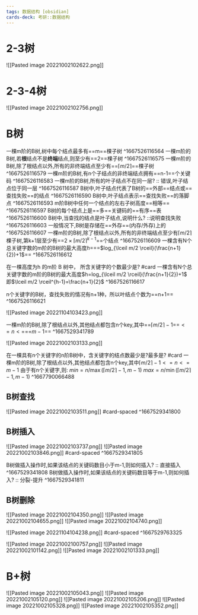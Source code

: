 ```yaml
---
tags: 数据结构 [obsidian]
cards-deck: 考研::数据结构
---
```


# 2-3树
![[Pasted image 20221002102622.png]]

# 2-3-4树
![[Pasted image 20221002102756.png]]



# B树

一棵m阶的B树,树中每个结点最多有==m==棵子树
^1667526116564
一棵m阶的B树,若**根**结点不是**终端**结点,则至少有==2==棵子树
^1667526116575
一棵m阶的B树,除了根结点以外,所有的非终端结点至少有==$\lceil m/2 \rceil$==棵子树
^1667526116579
一棵m阶的B树,有n个子结点的非终端结点拥有==n-1==个关键码
^1667526116583
一棵m阶的B树,所有的叶子结点不在同一层? :: 错误,叶子结点位于同一层 ^1667526116587
B树中,叶子结点代表了B树的==外部==结点或==查找失败==的结点
^1667526116590
B树中,叶子结点表示==查找失败==的落脚点
^1667526116593
m阶B树中任何一个结点的左右子树高度==相等==
^1667526116597
B树的每个结点上是==多==关键码的==有序==表
^1667526116600
B树中,当查找的结点是叶子结点,说明什么? ::说明查找失败 ^1667526116603
一般情况下,B树是存储在==外存==(内存/外存)上的
^1667526116607
一棵m阶的B树,除了根结点以外,所有的非终端结点至少有$\lceil m/2 \rceil$棵子树,第k+1层至少有==$2\times \lceil m/2 \rceil^{k-1}$==个结点
^1667526116609
一棵含有N个总关键字数的m阶的B树的最大高度$h=$==$log_{\lceil m/2 \rceil}(\frac{n+1}{2})+1$==
^1667526116612

在一棵高度为h 的m阶 B 树中， 所含关键字的个数最少是? #card 
一棵含有N个总关键字数的m阶的B树的最大高度$h=log_{\lceil m/2 \rceil}(\frac{n+1}{2})+1$
即$\lceil m/2 \rceil^{h-1}=\frac{n+1}{2}$
^1667526116617

n个关键字的B树，查找失败的情况有n+1种，所以叶结点个数为==n+1==
^1667526116621

![[Pasted image 20221104103423.png]]

一棵m阶的B树,除了根结点以外,其他结点都包含n个key,其中==$\lceil m/2 \rceil-1$==$<=n<=$==$m-1$==
^1667529341789

![[Pasted image 20221002103133.png]]



在一棵具有n个关键字的n阶B树中，含关键字的结点数最少是?最多是? #card 
一棵m阶的B树,除了根结点以外,其他结点都包含n个key,其中$\lceil m/2 \rceil-1<=n<=m-1$
由于有n个关键字,则:
	$min=n/\max(\lceil m/2 \rceil-1,m-1)$
	$max=n/\min(\lceil m/2 \rceil-1,m-1)$
^1667790066488


## B树查找
![[Pasted image 20221002103511.png]]
#card-spaced 
^1667529341800


## B树插入
![[Pasted image 20221002103737.png]]
![[Pasted image 20221002103846.png]]
#card-spaced 
^1667529341805


B树做插入操作时,如果该结点的关键码数目小于m-1,则如何插入? :: 直接插入 ^1667529341808
B树做插入操作时,如果该结点的关键码数目等于m-1,则如何插入? :: 分裂-提升 ^1667529341811



## B树删除
![[Pasted image 20221002104350.png]]
![[Pasted image 20221002104655.png]]
![[Pasted image 20221002104740.png]]


![[Pasted image 20221104104238.png]]
#card-spaced 
^1667529763325


![[Pasted image 20221002100757.png]]
 ![[Pasted image 20221002101142.png]]
 ![[Pasted image 20221002101333.png]]
# B+树
![[Pasted image 20221002105043.png]]
![[Pasted image 20221002105120.png]]
![[Pasted image 20221002105206.png]]
![[Pasted image 20221002105328.png]]
![[Pasted image 20221002105352.png]]



